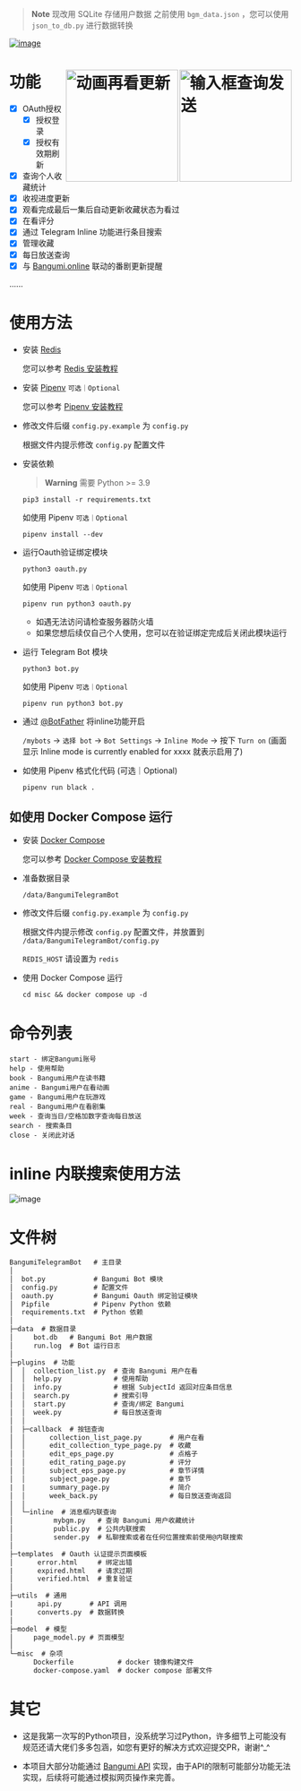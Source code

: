 > **Note**
> 现改用 SQLite 存储用户数据 之前使用 `bgm_data.json` ，您可以使用 `json_to_db.py` 进行数据转换

[![image](https://cdn.jsdelivr.net/gh/Ukenn2112/image/BangumiTelegramBot.png)](https://github.com/Ukenn2112/BangumiTelegramBot/)


# 功能 <img src="https://cdn.jsdelivr.net/gh/Ukenn2112/image/IMG_4622.gif" alt="输入框查询发送" width="200" align='right'><img src="https://cdn.jsdelivr.net/gh/Ukenn2112/image/IMG_4643.gif" alt="动画再看更新" width="200" align='right'>

- [x] OAuth授权
  - [x] 授权登录
  - [x] 授权有效期刷新
- [x] 查询个人收藏统计
- [x] 收视进度更新
- [x] 观看完成最后一集后自动更新收藏状态为看过
- [x] 在看评分
- [x] 通过 Telegram Inline 功能进行条目搜索
- [x] 管理收藏
- [x] 每日放送查询
- [x] 与 [Bangumi.online](https://bangumi.online/) 联动的番剧更新提醒

......

# 使用方法

- 安装 [Redis](https://redis.io/)

  您可以参考 [Redis 安装教程](https://www.google.com/search?q=Redis%E5%AE%89%E8%A3%85%E6%95%99%E7%A8%8B)

- 安装 [Pipenv](https://pipenv.pypa.io/)  `可选｜Optional`

  您可以参考 [Pipenv 安装教程](https://pipenv.pypa.io/en/latest/#install-pipenv-today)

- 修改文件后缀 `config.py.example` 为 `config.py`

  根据文件内提示修改 `config.py` 配置文件

- 安装依赖
  > **Warning** 需要 Python >= 3.9
  ```
  pip3 install -r requirements.txt
  ```

  如使用 Pipenv `可选｜Optional`
  ```
  pipenv install --dev
  ```

- 运行Oauth验证绑定模块
  
  ```
  python3 oauth.py
  ```
  
  如使用 Pipenv `可选｜Optional`
  ```
  pipenv run python3 oauth.py
  ```

  - 如遇无法访问请检查服务器防火墙
  - 如果您想后续仅自己个人使用，您可以在验证绑定完成后关闭此模块运行

- 运行 Telegram Bot 模块
  
  ```
  python3 bot.py
  ```

  如使用 Pipenv `可选｜Optional`
  ```
  pipenv run python3 bot.py
  ```

- 通过 [@BotFather](https://t.me/botfather) 将inline功能开启

  `/mybots` -> `选择 bot` -> `Bot Settings` -> `Inline Mode` -> 按下 `Turn on` (画面显示 Inline mode is currently enabled for xxxx 就表示启用了)

- 如使用 Pipenv 格式化代码 (可选｜Optional)

  ```
  pipenv run black .
  ```

## 如使用 Docker Compose 运行

- 安装 [Docker Compose](https://docs.docker.com/compose/)

  您可以参考 [Docker Compose 安装教程](https://docs.docker.com/compose/install/)

- 准备数据目录

  `/data/BangumiTelegramBot`

- 修改文件后缀 `config.py.example` 为 `config.py`

  根据文件内提示修改 `config.py` 配置文件，并放置到 `/data/BangumiTelegramBot/config.py`

  `REDIS_HOST` 请设置为 `redis`

- 使用 Docker Compose 运行

  `cd misc && docker compose up -d`


# 命令列表

```
start - 绑定Bangumi账号
help - 使用帮助
book - Bangumi用户在读书籍
anime - Bangumi用户在看动画
game - Bangumi用户在玩游戏
real - Bangumi用户在看剧集
week - 查询当日/空格加数字查询每日放送
search - 搜索条目
close - 关闭此对话
```

# inline 内联搜索使用方法

![image](https://cdn.jsdelivr.net/gh/Ukenn2112/image@1.0.0/inline_query.png)

# 文件树

```txt
BangumiTelegramBot   # 主目录
│
│  bot.py            # Bangumi Bot 模块
│  config.py         # 配置文件
│  oauth.py          # Bangumi Oauth 绑定验证模块
│  Pipfile           # Pipenv Python 依赖
│  requirements.txt  # Python 依赖
│
├─data  # 数据目录
│     bot.db   # Bangumi Bot 用户数据
│     run.log  # Bot 运行日志
│
├─plugins  # 功能
│  │  collection_list.py  # 查询 Bangumi 用户在看
│  │  help.py             # 使用帮助
│  │  info.py             # 根据 SubjectId 返回对应条目信息
│  │  search.py           # 搜索引导
│  │  start.py            # 查询/绑定 Bangumi
│  │  week.py             # 每日放送查询
│  │
│  ├─callback  # 按钮查询
│  │      collection_list_page.py       # 用户在看
│  │      edit_collection_type_page.py  # 收藏
│  │      edit_eps_page.py              # 点格子
│  │      edit_rating_page.py           # 评分
│  │      subject_eps_page.py           # 章节详情
│  │      subject_page.py               # 章节
|  |      summary_page.py               # 简介
│  │      week_back.py                  # 每日放送查询返回
│  │
│  └─inline  # 消息框内联查询
│          mybgm.py   # 查询 Bangumi 用户收藏统计
│          public.py  # 公共内联搜索
│          sender.py  # 私聊搜索或者在任何位置搜索前使用@内联搜索
│
├─templates  # Oauth 认证提示页面模板
│      error.html     # 绑定出错
|      expired.html   # 请求过期
│      verified.html  # 重复验证
│
├─utils  # 通用
|      api.py       # API 调用
|      converts.py  # 数据转换
│
├─model  # 模型
│     page_model.py # 页面模型
│
└─misc  # 杂项
      Dockerfile           # docker 镜像构建文件
      docker-compose.yaml  # docker compose 部署文件
```

# 其它

- 这是我第一次写的Python项目，没系统学习过Python，许多细节上可能没有规范还请大佬们多多包涵，如您有更好的解决方式欢迎提交PR，谢谢^_^

- 本项目大部分功能通过 [Bangumi API](https://github.com/bangumi/api) 实现，由于API的限制可能部分功能无法实现，后续将可能通过模拟网页操作来完善。
